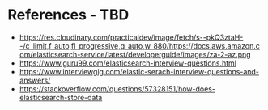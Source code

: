 
# References - TBD
- https://res.cloudinary.com/practicaldev/image/fetch/s--pkQ3ztaH--/c_limit,f_auto,fl_progressive,q_auto,w_880/https://docs.aws.amazon.com/elasticsearch-service/latest/developerguide/images/za-2-az.png
- https://www.guru99.com/elasticsearch-interview-questions.html
- https://www.interviewgig.com/elastic-serach-interview-questions-and-answers/
- https://stackoverflow.com/questions/57328151/how-does-elasticsearch-store-data